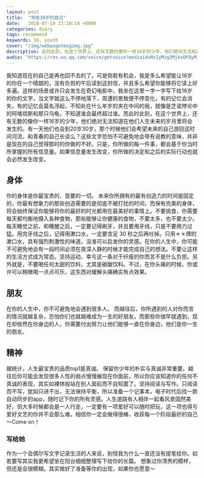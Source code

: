 ```yaml
---
layout: post
title:  "写给16岁的自己"
date:   2018-07-10 23:10:14 +0000
categories: diary
tags: recommend
keywords: 16, youth
cover: "/img/webwxgetmsgimg.jpg"
description: 此时此刻，在这个世界上，还有无数的像你一样16岁的少年，他们绝对无法知道在他们人生未来的岁月里将会发生的。
audio: "https://res.wx.qq.com/voice/getvoice?mediaid=MzIyMzg3MjkxOF8yMjQ3NDg0MTcy"
---
```


我知道现在的自己是再也回不去的了。可是倘若有机会，我是多么希望能让16岁的你在一个晴朗的，没有负担的午后读到这封信，并且多么希望你能够将它读上好多遍。这样的场景或许只会发生在奇幻电影中，我坐在这里一字一字写下给16岁的你的文字，当文字就这么不停地落下，周遭的景致便不停变化，有的记忆会消失，有的记忆会莫名浮起，不知处在什么年岁的夹在中间的我，就像是芝诺悖论中的阿喀琉斯和那只乌龟，不知道谁会最终超过谁。而此时此刻，在这个世界上，还有无数的像你一样16岁的少年，他们绝对无法知道在他们人生未来的岁月里将会发生的。有一天他们也会到20岁30岁，那个时候他们会希望未来的自己游回这时间河流，和青春的自己长谈么？这些文字恐怕不可避免地会带有说教的意味，并非是现在的自己觉得那时的你做的不好。只是，你所做的每一件事，都会基于你当时所掌握的所有信息量。如果信息量发生改变，你所做的决定和之后的实际行动也就会必然发生改变。

## 身体
你的身体是你最宝贵的、首要的一切。
未来你所拥有的最有创造力的时间是固定的，你最有想象力的那些创造需要的是彻底不被打扰的时间，而保有完美的身体，将会始终保证你能够将你的最好的时光都用在最美好的事情上。不要挑食，你需要每天都均衡地摄入各种食物，那些能够让你健康的食物，不要太多，也不要太少。每天睡觉之前，和睡醒之后，一定要记得刷牙，并且要用牙线，只是不要用力过猛。用完牙线之后，记得用漱口水，一定要含足 30 秒之后再吐掉。只用＊＊牌的漱口水，具有强烈刺激性的味道，没准可以启发你的灵感。在你的人生中，你可能不可避免地会有一段时间必须在夜深人静的时候才能完成自己的想法。不要让这样的生活方式成为常态。坚持运动，幸亏这一条对于纤瘦的你而言不是什么负担。另外就是，不要喝任何太甜的饮料，尤其是碳酸饮料。不过，在你头痛的时候，你或许可以稍微喝一点点可乐，这东西对缓解头痛确实有点效果。

## 朋友
在你的人生中，你不可避免地会遇到很多人。
而越往后，你所遇到的人对你而言的情况就越复杂，恐怕你们也就越难成为一生的好朋友。而那些你很早就遇到，现在却依然在你身边的人，你需要付出努力让他们能够一直在你身边，他们是你一生的朋友。

## 精神
据统计，人生最宝贵的品质top1是真诚。
保留你少年的朴实与真诚非常重要。越往后你可能会发现很多人性的弱点慢慢展现在你面前，所以你应该知道你的任何不真诚的表现，其实如裸体般站在别人面前而不自知罢了。坚持阅读与写作。只阅读而不写，犹如只进不出，无法保持平衡，所以准备一个记事本，电子时代后找一款自动同步的app，随时记下你的所有灵感。人生道路有人相伴一起看风景固然美好，但大多时候都会是一人行走，一定要有一项爱好可以随时把玩，这一项也得亏爱好文艺的你并不会那么难。相信你一定会做得很棒，收获每一个阶段最好的自己～Come on！

### 写给她
作为一个会偶尔写文字记录生活的人来说，别怪我为什么一直还没有提笔给你。如若要写其实我更希望坐在阳台细细整理写下给你的长篇。 想象过你清秀的模样，但还是会很模糊。其实做好了准备等你的出现，如果你也愿意～